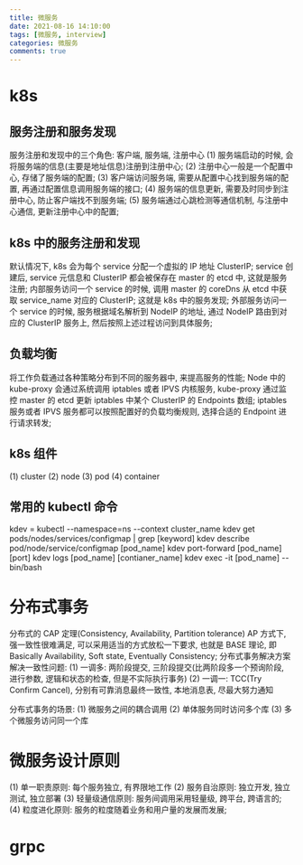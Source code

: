 ```yaml
---
title: 微服务
date: 2021-08-16 14:10:00
tags: [微服务, interview]
categories: 微服务
comments: true
---
```


# k8s
## 服务注册和服务发现
服务注册和发现中的三个角色: 客户端, 服务端, 注册中心
(1) 服务端启动的时候, 会将服务端的信息(主要是地址信息)注册到注册中心;
(2) 注册中心一般是一个配置中心, 存储了服务端的配置;
(3) 客户端访问服务端, 需要从配置中心找到服务端的配置, 再通过配置信息调用服务端的接口;
(4) 服务端的信息更新, 需要及时同步到注册中心, 防止客户端找不到服务端;
(5) 服务端通过心跳检测等通信机制, 与注册中心通信, 更新注册中心中的配置;

## k8s 中的服务注册和发现
默认情况下, k8s 会为每个 service 分配一个虚拟的 IP 地址 ClusterIP; service 创建后, service 元信息和 ClusterIP 都会被保存在 master 的 etcd 中, 这就是服务注册;
内部服务访问一个 service 的时候, 调用 master 的 coreDns 从 etcd 中获取 service_name 对应的 ClusterIP; 这就是 k8s 中的服务发现;
外部服务访问一个 service 的时候, 服务根据域名解析到 NodeIP 的地址, 通过 NodeIP 路由到对应的 ClusterIP 服务上, 然后按照上述过程访问到具体服务;

## 负载均衡
将工作负载通过各种策略分布到不同的服务器中, 来提高服务的性能;
Node 中的 kube-proxy 会通过系统调用 iptables 或者 IPVS 内核服务, kube-proxy 通过监控 master 的 etcd 更新 iptables 中某个 ClusterIP 的 Endpoints 数组;
iptables 服务或者 IPVS 服务都可以按照配置好的负载均衡规则, 选择合适的 Endpoint 进行请求转发;

## k8s 组件
(1) cluster
(2) node
(3) pod
(4) container

## 常用的 kubectl 命令
kdev = kubectl --namespace=ns --context cluster_name
kdev get pods/nodes/services/configmap | grep [keyword]
kdev describe pod/node/service/configmap [pod_name]
kdev port-forward [pod_name] [port]
kdev logs [pod_name] [contianer_name]
kdev exec -it [pod_name] -- bin/bash

# 分布式事务
分布式的 CAP 定理(Consistency, Availability, Partition tolerance)
AP 方式下, 强一致性很难满足, 可以采用适当的方式放松一下要求, 也就是 BASE 理论, 即 Basically Availability, Soft state, Eventually Consistency;
分布式事务解决方案解决一致性问题:
(1) 一调多: 两阶段提交, 三阶段提交(比两阶段多一个预询阶段, 进行参数, 逻辑和状态的检查, 但是不实际执行事务)
(2) 一调一: TCC(Try Confirm Cancel), 分别有可靠消息最终一致性, 本地消息表, 尽最大努力通知

分布式事务的场景:
(1) 微服务之间的耦合调用
(2) 单体服务同时访问多个库
(3) 多个微服务访问同一个库

# 微服务设计原则
(1) 单一职责原则: 每个服务独立, 有界限地工作
(2) 服务自治原则: 独立开发, 独立测试, 独立部署
(3) 轻量级通信原则: 服务间调用采用轻量级, 跨平台, 跨语言的;
(4) 粒度进化原则: 服务的粒度随着业务和用户量的发展而发展;

# grpc




